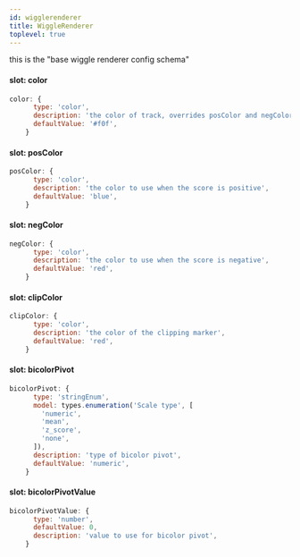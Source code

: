 ```yaml
---
id: wigglerenderer
title: WiggleRenderer
toplevel: true
---
```


this is the "base wiggle renderer config schema"

#### slot: color

```js
color: {
      type: 'color',
      description: 'the color of track, overrides posColor and negColor',
      defaultValue: '#f0f',
    }
```

#### slot: posColor

```js
posColor: {
      type: 'color',
      description: 'the color to use when the score is positive',
      defaultValue: 'blue',
    }
```

#### slot: negColor

```js
negColor: {
      type: 'color',
      description: 'the color to use when the score is negative',
      defaultValue: 'red',
    }
```

#### slot: clipColor

```js
clipColor: {
      type: 'color',
      description: 'the color of the clipping marker',
      defaultValue: 'red',
    }
```

#### slot: bicolorPivot

```js
bicolorPivot: {
      type: 'stringEnum',
      model: types.enumeration('Scale type', [
        'numeric',
        'mean',
        'z_score',
        'none',
      ]),
      description: 'type of bicolor pivot',
      defaultValue: 'numeric',
    }
```

#### slot: bicolorPivotValue

```js
bicolorPivotValue: {
      type: 'number',
      defaultValue: 0,
      description: 'value to use for bicolor pivot',
    }
```
